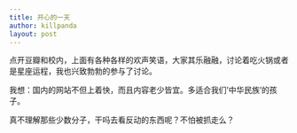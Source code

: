 ```yaml
---
title: 开心的一天
author: killpanda
layout: post
---
```

点开豆瓣和校内，上面有各种各样的欢声笑语，大家其乐融融，讨论着吃火锅或者是星座运程，我也兴致勃勃的参与了讨论。

我想：国内的网站不但上着快，而且内容老少皆宜。多适合我们’中华民族’的孩子。

真不理解那些少数分子，干吗去看反动的东西呢？不怕被抓走么？
